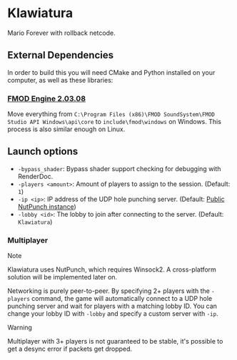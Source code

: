# Klawiatura

Mario Forever with rollback netcode.

## External Dependencies

In order to build this you will need CMake and Python installed on your
computer, as well as these libraries:

### [FMOD Engine 2.03.08](https://www.fmod.com/download#fmodengine)

Move everything from `C:\Program Files (x86)\FMOD SoundSystem\FMOD Studio API Windows\api\core`
to `include\fmod\windows` on Windows. This process is also similar enough on
Linux.

## Launch options

- `-bypass_shader`: Bypass shader support checking for debugging with RenderDoc.
- `-players <amount>`: Amount of players to assign to the session. (Default: `1`)
- `-ip <ip>`: IP address of the UDP hole punching server. (Default: [Public NutPunch instance](https://github.com/Schwungus/nutpunch?tab=readme-ov-file#public-instance))
- `-lobby <id>`: The lobby to join after connecting to the server. (Default: `Klawiatura`)

### Multiplayer

> [!NOTE]
> Klawiatura uses NutPunch, which requires Winsock2. A cross-platform solution will be implemented later on.

Networking is purely peer-to-peer. By specifying 2+ players with the `-players`
command, the game will automatically connect to a UDP hole punching server and
wait for players with a matching lobby ID. You can change your lobby ID with
`-lobby` and specify a custom server with `-ip`.

> [!WARNING]
> Multiplayer with 3+ players is not guaranteed to be stable, it's possible to get a desync error if packets get dropped.
